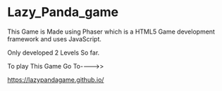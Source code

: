 # Lazy_Panda_game
This Game is Made using Phaser which is a HTML5 Game development framework and uses JavaScript.

Only developed 2 Levels So far.

To play This Game Go To---->>

https://lazypandagame.github.io/
